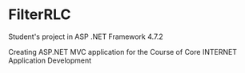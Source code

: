 # FilterRLC
Student's project in ASP .NET Framework 4.7.2

Creating ASP.NET MVC application for the Course of Core INTERNET Application Development
